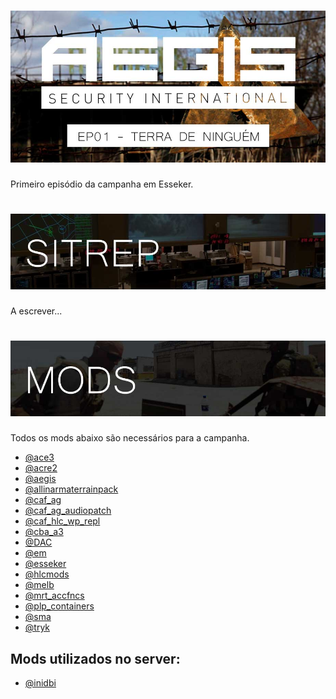
# ![logo](images/HEADER_README.jpg)
Primeiro episódio da campanha em Esseker.

# ![logo](images/SITREP_README.jpg)
A escrever...

# ![logo](images/MODS_README.jpg)
Todos os mods abaixo são necessários para a campanha.
- [@ace3](https://github.com/acemod/ACE3/releases/download/v3.3.2/ace3_3.3.2.zip)
- [@acre2](http://acre.idi-systems.com/archive/acre2_2.1.0.763.zip)
- [@aegis](https://github.com/aegisarma3/ASIN/releases/download/v0.7/aegis.zip)
- [@allinarmaterrainpack](http://www.armaholic.com/page.php?id=26682)
- [@caf_ag](http://www.armaholic.com/page.php?id=24441)
- [@caf_ag_audiopatch](http://www.armaholic.com/page.php?id=26326)
- [@caf_hlc_wp_repl](http://www.armaholic.com/page.php?id=26654)
- [@cba_a3](http://www.armaholic.com/page.php?id=18767)
- [@DAC](http://www.armaholic.com/page.php?id=25550)
- [@em](http://www.armaholic.com/page.php?id=27224)
- [@esseker](https://mega.nz/#!CVwUxDZR!JZOghB0LME6OWTBIZPk3qAECcmUNvdnPYKfj19PX9Gw)
- [@hlcmods](http://www.armaholic.com/page.php?id=28329)
- [@melb](http://www.armaholic.com/page.php?id=28856)
- [@mrt_accfncs](http://www.armaholic.com/page.php?id=26426)
- [@plp_containers](http://www.armaholic.com/page.php?id=29295)
- [@sma](http://www.armaholic.com/page.php?id=26428)
- [@tryk](http://www.armaholic.com/page.php?id=26661)

## Mods utilizados no server:
- [@inidbi](http://www.armaholic.com/page.php?id=23340)

